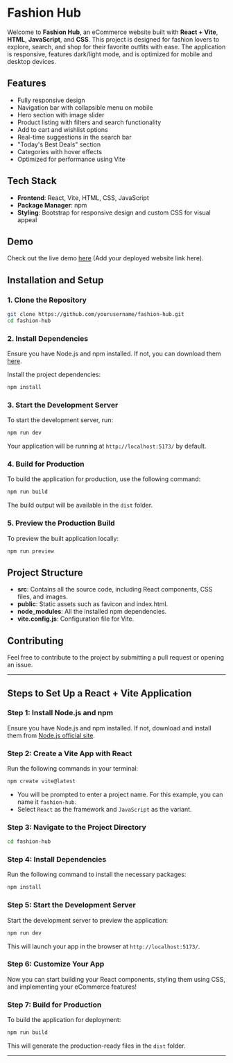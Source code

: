 # Fashion Hub

Welcome to **Fashion Hub**, an eCommerce website built with **React + Vite**, **HTML**, **JavaScript**, and **CSS**. This project is designed for fashion lovers to explore, search, and shop for their favorite outfits with ease. The application is responsive, features dark/light mode, and is optimized for mobile and desktop devices. 

## Features
- Fully responsive design
- Navigation bar with collapsible menu on mobile
- Hero section with image slider
- Product listing with filters and search functionality
- Add to cart and wishlist options
- Real-time suggestions in the search bar
- "Today's Best Deals" section
- Categories with hover effects
- Optimized for performance using Vite

## Tech Stack
- **Frontend**: React, Vite, HTML, CSS, JavaScript
- **Package Manager**: npm
- **Styling**: Bootstrap for responsive design and custom CSS for visual appeal

## Demo
Check out the live demo [here](#) (Add your deployed website link here).

## Installation and Setup

### 1. Clone the Repository
```bash
git clone https://github.com/yourusername/fashion-hub.git
cd fashion-hub
```

### 2. Install Dependencies
Ensure you have Node.js and npm installed. If not, you can download them [here](https://nodejs.org/).

Install the project dependencies:
```bash
npm install
```

### 3. Start the Development Server
To start the development server, run:
```bash
npm run dev
```
Your application will be running at `http://localhost:5173/` by default.

### 4. Build for Production
To build the application for production, use the following command:
```bash
npm run build
```
The build output will be available in the `dist` folder.

### 5. Preview the Production Build
To preview the built application locally:
```bash
npm run preview
```

## Project Structure

- **src**: Contains all the source code, including React components, CSS files, and images.
- **public**: Static assets such as favicon and index.html.
- **node_modules**: All the installed npm dependencies.
- **vite.config.js**: Configuration file for Vite.

## Contributing
Feel free to contribute to the project by submitting a pull request or opening an issue. 

---

## Steps to Set Up a React + Vite Application

### Step 1: Install Node.js and npm
Ensure you have Node.js and npm installed. If not, download and install them from [Node.js official site](https://nodejs.org/).

### Step 2: Create a Vite App with React
Run the following commands in your terminal:

```bash
npm create vite@latest
```

- You will be prompted to enter a project name. For this example, you can name it `fashion-hub`.
- Select `React` as the framework and `JavaScript` as the variant.

### Step 3: Navigate to the Project Directory
```bash
cd fashion-hub
```

### Step 4: Install Dependencies
Run the following command to install the necessary packages:
```bash
npm install
```

### Step 5: Start the Development Server
Start the development server to preview the application:
```bash
npm run dev
```
This will launch your app in the browser at `http://localhost:5173/`.

### Step 6: Customize Your App
Now you can start building your React components, styling them using CSS, and implementing your eCommerce features!

### Step 7: Build for Production
To build the application for deployment:
```bash
npm run build
```
This will generate the production-ready files in the `dist` folder.

--- 
